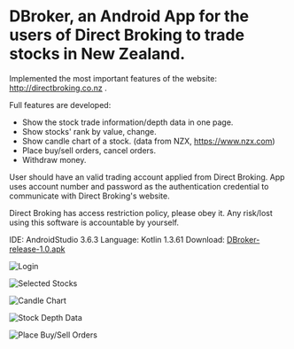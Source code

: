 # DBroker, an Android App for the users of Direct Broking to trade stocks in New Zealand. 
Implemented the most important features of the website: http://directbroking.co.nz .

Full features are developed:
* Show the stock trade information/depth data in one page.
* Show stocks' rank by value, change.
* Show candle chart of a stock. (data from NZX, https://www.nzx.com)
* Place buy/sell orders, cancel orders.
* Withdraw money.

User should have an valid trading account applied from Direct Broking.
App uses account number and password as the authentication credential to communicate with Direct Broking's website.

Direct Broking has access restriction policy, please obey it. 
Any risk/lost using this software is accountable by yourself.

IDE: AndroidStudio 3.6.3
Language: Kotlin 1.3.61
Download: [DBroker-release-1.0.apk](https://github.com/NZSpark/DBroker/raw/master/app/release/DBroker-release-1.0.apk)



![Login](https://github.com/NZSpark/DBroker/blob/master/snapshot/Login.png)


![Selected Stocks](https://github.com/NZSpark/DBroker/blob/master/snapshot/SelectedStocksList.png)


![Candle Chart](https://github.com/NZSpark/DBroker/blob/master/snapshot/StockCandleChart.png)


![Stock Depth Data](https://github.com/NZSpark/DBroker/blob/master/snapshot/StockInfoInOnePage.png)


![Place Buy/Sell Orders](https://github.com/NZSpark/DBroker/blob/master/snapshot/PlaceBuySellOrders.png)

